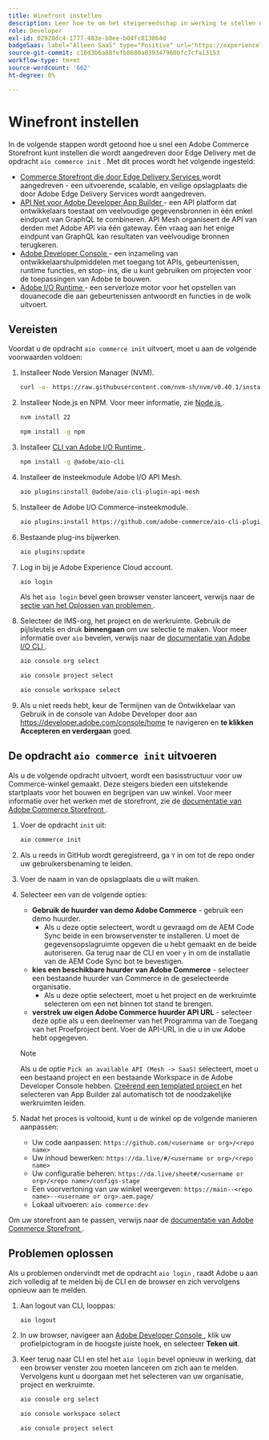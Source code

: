 ```yaml
---
title: Winefront instellen
description: Leer hoe te om het steigereedschap in werking te stellen om uw  [!DNL Adobe Commerce as a Cloud Service]  storefront te opstelling.
role: Developer
exl-id: 02928dc4-1777-483e-b0ee-b04fc813864d
badgeSaas: label="Alleen SaaS" type="Positive" url="https://experienceleague.adobe.com/en/docs/commerce/user-guides/product-solutions" tooltip="Alleen van toepassing op Adobe Commerce as a Cloud Service- en Adobe Commerce Optimizer-projecten (door Adobe beheerde SaaS-infrastructuur)."
source-git-commit: c10d3b6a88fefb8680a039347960bfc7cfa13153
workflow-type: tm+mt
source-wordcount: '662'
ht-degree: 0%

---
```


# Winefront instellen

In de volgende stappen wordt getoond hoe u snel een Adobe Commerce Storefront kunt instellen die wordt aangedreven door Edge Delivery met de opdracht `aio commerce init` . Met dit proces wordt het volgende ingesteld:

* [ Commerce Storefront die door Edge Delivery Services ](https://experienceleague.adobe.com/developer/commerce/storefront/get-started/) wordt aangedreven - een uitvoerende, scalable, en veilige opslagplaats die door Adobe Edge Delivery Services wordt aangedreven.
* [ API Net voor Adobe Developer App Builder ](https://developer.adobe.com/graphql-mesh-gateway/mesh/) - een API platform dat ontwikkelaars toestaat om veelvoudige gegevensbronnen in één enkel eindpunt van GraphQL te combineren. API Mesh organiseert de API van derden met Adobe API via één gateway. Één vraag aan het enige eindpunt van GraphQL kan resultaten van veelvoudige bronnen terugkeren.
* [ Adobe Developer Console ](https://developer.adobe.com/developer-console/docs/guides/) - een inzameling van ontwikkelaarshulpmiddelen met toegang tot APIs, gebeurtenissen, runtime functies, en stop- ins, die u kunt gebruiken om projecten voor de toepassingen van Adobe te bouwen.
* [ Adobe I/O Runtime ](https://developer.adobe.com/runtime/docs/) - een serverloze motor voor het opstellen van douanecode die aan gebeurtenissen antwoordt en functies in de wolk uitvoert.

## Vereisten

Voordat u de opdracht `aio commerce init` uitvoert, moet u aan de volgende voorwaarden voldoen:

1. Installeer Node Version Manager (NVM).

   ```bash
   curl -o- https://raw.githubusercontent.com/nvm-sh/nvm/v0.40.1/install.sh | bash
   ```

1. Installeer Node.js en NPM. Voor meer informatie, zie [ Node.js ](https://nodejs.org/en/).

   ```bash
   nvm install 22
   ```

   ```bash
   npm install -g npm
   ```

1. Installeer [ CLI van Adobe I/O Runtime ](https://developer.adobe.com/runtime/docs/guides/tools/cli_install/).

   ```bash
   npm install -g @adobe/aio-cli
   ```

1. Installeer de insteekmodule Adobe I/O API Mesh.

   ```bash
   aio plugins:install @adobe/aio-cli-plugin-api-mesh
   ```

1. Installeer de Adobe I/O Commerce-insteekmodule.

   ```bash
   aio plugins:install https://github.com/adobe-commerce/aio-cli-plugin-commerce
   ```

1. Bestaande plug-ins bijwerken.

   ```bash
   aio plugins:update
   ```

1. Log in bij je Adobe Experience Cloud account.

   ```bash
   aio login
   ```

   Als het `aio login` bevel geen browser venster lanceert, verwijs naar de [ sectie van het Oplossen van problemen ](#troubleshooting).

1. Selecteer de IMS-org, het project en de werkruimte. Gebruik de pijlsleutels en druk **binnengaan** om uw selectie te maken. Voor meer informatie over `aio` bevelen, verwijs naar de [ documentatie van Adobe I/O CLI ](https://github.com/adobe/aio-cli-plugin-console?tab=readme-ov-file#commands).

   ```bash
   aio console org select
   ```

   ```bash
   aio console project select
   ```

   ```bash
   aio console workspace select
   ```

1. Als u niet reeds hebt, keur de Termijnen van de Ontwikkelaar van Gebruik in de console van Adobe Developer door aan https://developer.adobe.com/console/home te navigeren en **te klikken Accepteren en verdergaan** goed.

## De opdracht `aio commerce init` uitvoeren

Als u de volgende opdracht uitvoert, wordt een basisstructuur voor uw Commerce-winkel gemaakt. Deze steigers bieden een uitstekende startplaats voor het bouwen en begrijpen van uw winkel. Voor meer informatie over het werken met de storefront, zie de [ documentatie van Adobe Commerce Storefront ](https://experienceleague.adobe.com/developer/commerce/storefront/).


1. Voer de opdracht `init` uit:

   ```bash
   aio commerce init
   ```

1. Als u reeds in GitHub wordt geregistreerd, ga `Y` in om tot de repo onder uw gebruikersbenaming te leiden.

1. Voer de naam in van de opslagplaats die u wilt maken.

1. Selecteer een van de volgende opties:

   * **Gebruik de huurder van demo Adobe Commerce** - gebruik een demo huurder.
      * Als u deze optie selecteert, wordt u gevraagd om de AEM Code Sync beide in een browservenster te installeren. U moet de gegevensopslagruimte opgeven die u hebt gemaakt en de beide autoriseren. Ga terug naar de CLI en voer `y` in om de installatie van de AEM Code Sync bot te bevestigen.
   * **kies een beschikbare huurder van Adobe Commerce** - selecteer een bestaande huurder van Commerce in de geselecteerde organisatie.
      * Als u deze optie selecteert, moet u het project en de werkruimte selecteren om een net binnen tot stand te brengen.
   * **verstrek uw eigen Adobe Commerce huurder API URL** - selecteer deze optie als u een deelnemer van het Programma van de Toegang van het Proefproject bent. Voer de API-URL in die u in uw Adobe hebt opgegeven.

   >[!NOTE]
   >
   >Als u de optie `Pick an available API (Mesh -> SaaS)` selecteert, moet u een bestaand project en een bestaande Workspace in de Adobe Developer Console hebben. [ Creërend een templated project ](https://developer.adobe.com/developer-console/docs/guides/projects/projects-template/) en het selecteren van App Builder zal automatisch tot de noodzakelijke werkruimten leiden.

1. Nadat het proces is voltooid, kunt u de winkel op de volgende manieren aanpassen:

   * Uw code aanpassen: `https://github.com/<username or org>/<repo name>`
   * Uw inhoud bewerken: `https://da.live/#/<username or org>/<repo name>`
   * Uw configuratie beheren: `https://da.live/sheet#/<username or org>/<repo name>/configs-stage`
   * Een voorvertoning van uw winkel weergeven: `https://main--<repo name>--<username or org>.aem.page/`
   * Lokaal uitvoeren: `aio commerce:dev`

Om uw storefront aan te passen, verwijs naar de [ documentatie van Adobe Commerce Storefront ](https://experienceleague.adobe.com/developer/commerce/storefront/).

## Problemen oplossen

Als u problemen ondervindt met de opdracht `aio login` , raadt Adobe u aan zich volledig af te melden bij de CLI en de browser en zich vervolgens opnieuw aan te melden.

1. Aan logout van CLI, looppas:

   ```bash
   aio logout
   ```

1. In uw browser, navigeer aan [ Adobe Developer Console ](https://developer.adobe.com/console), klik uw profielpictogram in de hoogste juiste hoek, en selecteer **Teken uit**.

1. Keer terug naar CLI en stel het `aio login` bevel opnieuw in werking, dat een browser venster zou moeten lanceren om zich aan te melden. Vervolgens kunt u doorgaan met het selecteren van uw organisatie, project en werkruimte.

   ```bash
   aio console org select
   ```

   ```bash
   aio console workspace select
   ```

   ```bash
   aio console project select
   ```
